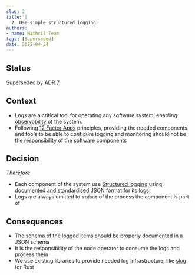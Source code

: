 ```yaml
---
slug: 2
title: |
  2. Use simple structured logging
authors:
- name: Mithril Team
tags: [Superseded]
date: 2022-04-24
---
```


## Status

Superseded by [ADR 7](/adr/7)

## Context

* Logs are a critical tool for operating any software system, enabling [observability](https://cloud.google.com/architecture/devops/devops-measurement-monitoring-and-observability) of the system.
* Following [12 Factor Apps](https://12factor.net/logs) principles, providing the needed components and tools to be able to configure logging and monitoring should not be the responsibility of the software components

## Decision

_Therefore_

* Each component of the system use [Structured logging](https://www.sumologic.com/glossary/structured-logging/) using documented and standardised JSON format for its logs
* Logs are always emitted to `stdout` of the process the component is part of

## Consequences

* The schema of the logged items should be properly documented in a JSON schema
* It is the responsibility of the node operator to consume the logs and process them
* We use existing libraries to provide needed log infrastructure, like [slog](https://zsiciarz.github.io/24daysofrust/book/vol2/day4.html) for Rust
